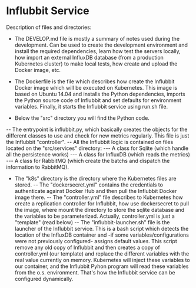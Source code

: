 # Influbbit Service

Description of files and directories:

- The DEVELOP.md file is mostly a summary of notes used during the development. Can be used to create the development environment and install the required dependencies, learn how test the servers locally, how import an external InfluxDB database (from a production Kubernetes cluster) to make local tests, how create and upload the Docker image, etc.

- The Dockerfile is the file which describes how create the Influbbit Docker image which will be executed on Kubernetes. This image is based on Ubuntu 14.04 and installs the Python dependencies, imports the Python source code of Influbbit and set defaults for environment variables. Finally, it starts the Influbbit service using run.sh file.

- Below the "src" directory you will find the Python code.

-- The entrypoint is influbbit.py, which basically creates the objects for the different classes to use and check for new metrics regularly. This file is just the Influbbit "controller".
-- All the Influbbit logic is contained on files located on the "src/services" directory: 
--- A class for Sqlite (which handle all the persistence works)
--- A class for InfluxDB (which reads the metrics)
--- A class for RabbitMQ (which create the batchs and dispatch the information to RabbitMQ).

- The "k8s" directory is the directory where the Kubernetes files are stored.
-- The "dockersecret.yml" contains the credentials to authenticate against Docker Hub and then pull the Influbbit Docker image there. 
-- The "controller.yml" file describes to Kubernetes how create a replication controller for Influbbit, how use dockersecret to pull the image, where mount the directory to store the sqlite database and the variables to be parameterized. Actually, controller.yml is just a "template" (read below)
-- The "influbbit-launcher.sh" file is the launcher of the Influbbit service. This is a bash script which detects the location of the InfluxDB container and -if some variables/configurations were not previously configured- assigns default values. This script remove any old copy of Influbbit and then creates a copy of controller.yml (our template) and replace the different variables with the real value currently on memory. Kubernetes will inject these variables to our container, and the Influbbit Pyhon program will read these variables from the o.s. environment. That's how the Influbbit service can be configured dynamically.
